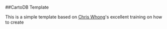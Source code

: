 ##CartoDB Template

This is a simple template based on [Chris Whong](http://chriswhong.com/)'s excellent training on how to create 